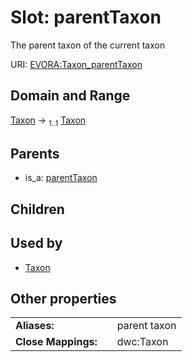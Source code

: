 
# Slot: parentTaxon

The parent taxon of the current taxon

URI: [EVORA:Taxon_parentTaxon](https://evora-project.eu/Taxon_parentTaxon)


## Domain and Range

[Taxon](Taxon.md) &#8594;  <sub>1..1</sub> [Taxon](Taxon.md)

## Parents

 *  is_a: [parentTaxon](parentTaxon.md)

## Children


## Used by

 * [Taxon](Taxon.md)

## Other properties

|  |  |  |
| --- | --- | --- |
| **Aliases:** | | parent taxon |
| **Close Mappings:** | | dwc:Taxon |